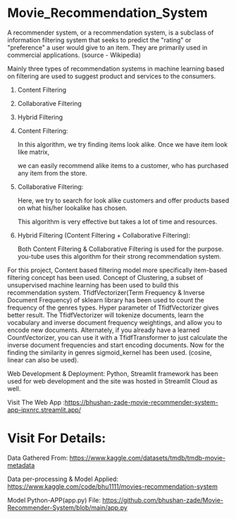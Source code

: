 # Movie_Recommendation_System

A recommender system, or a recommendation system, is a subclass of information filtering system that seeks to predict the "rating" or "preference" a user would give 
to an item. They are primarily used in commercial applications. (source - Wikipedia)

Mainly three types of recommendation systems in machine learning based on filtering are used to suggest product and services to the consumers.

1. Content Filtering

2. Collaborative Filtering

3. Hybrid Filtering

1. Content Filtering:

   In this algorithm, we try finding items look alike. Once we have item look like matrix,

      we can easily recommend alike items to a customer, who has purchased any item from the store.

2. Collaborative Filtering:

      Here, we try to search for look alike customers and offer products based on what his/her lookalike has chosen.

      This algorithm is very effective but takes a lot of time and resources.

3. Hybrid Filtering (Content Filtering + Collaborative Filtering):

   Both Content Filtering & Collaborative Filtering is used for the purpose. you-tube uses this algorithm for their strong recommendation system.

For this project, Content based filtering model more specifically item-based filtering concept has been used. Concept of Clustering, a subset of unsupervised machine learning has been used to build this recommendation system. TfidfVectorizer(Term Frequency & Inverse Document Frequency) of sklearn library has been used to count the frequency of the genres types. Hyper parameter of TfidfVectorizer gives better result. The TfidfVectorizer will tokenize documents, learn the vocabulary and inverse document frequency weightings, and allow you to encode new documents. Alternately, if you already have a learned CountVectorizer, you can use it with a TfidfTransformer to just calculate the inverse document frequencies and start encoding documents. Now for the finding the similarity in genres sigmoid_kernel has been used. (cosine, linear can also be used).

Web Development & Deployment: Python, Streamlit framework has been used for web development and the site was hosted in Streamlit Cloud as well.

Visit The Web App :https://bhushan-zade-movie-recommender-system-app-ipxnrc.streamlit.app/

# Visit For Details:

Data Gathered From: https://www.kaggle.com/datasets/tmdb/tmdb-movie-metadata

Data per-processing & Model Applied: https://www.kaggle.com/code/bhu1111/movies-recommendation-system

Model Python-APP(app.py) File: https://github.com/bhushan-zade/Movie-Recommender-System/blob/main/app.py
